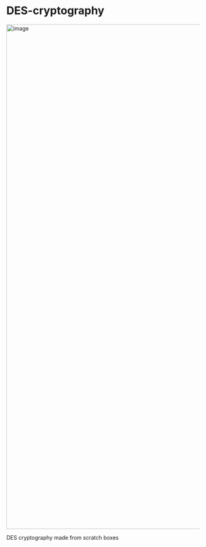 # DES-cryptography

<img width="1318" alt="image" src="https://github.com/Vidacelinda/DES-cryptography/assets/87499194/edec5bdd-9d3f-46a8-a471-7882b9c77b07">


DES cryptography made from scratch
boxes
